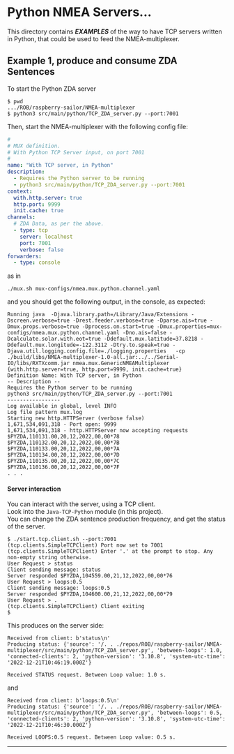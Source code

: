 # Python NMEA Servers...
This directory contains _**EXAMPLES**_ of the way to have TCP servers written in Python,
that could be used to feed the NMEA-multiplexer.

## Example 1, produce and consume ZDA Sentences

To start the Python ZDA server
```
$ pwd
.../ROB/raspberry-sailor/NMEA-multiplexer
$ python3 src/main/python/TCP_ZDA_server.py --port:7001
```
Then, start the NMEA-multiplexer with the following config file:
```yaml
#
# MUX definition.
# With Python TCP Server input, on port 7001
#
name: "With TCP server, in Python"
description:
  - Requires the Python server to be running
  - python3 src/main/python/TCP_ZDA_server.py --port:7001
context:
  with.http.server: true
  http.port: 9999
  init.cache: true
channels:
  # ZDA Data, as per the above.
  - type: tcp
    server: localhost
    port: 7001
    verbose: false
forwarders:
  - type: console
```
as in
```
./mux.sh mux-configs/nmea.mux.python.channel.yaml 
```
and you should get the following output, in the console, as expected:
```
Running java  -Djava.library.path=/Library/Java/Extensions -Dscreen.verbose=true -Drest.feeder.verbose=true -Dparse.ais=true -Dmux.props.verbose=true -Dprocess.on.start=true -Dmux.properties=mux-configs/nmea.mux.python.channel.yaml -Dno.ais=false -Dcalculate.solar.with.eot=true -Ddefault.mux.latitude=37.8218 -Ddefault.mux.longitude=-122.3112 -Dtry.to.speak=true -Djava.util.logging.config.file=./logging.properties   -cp ./build/libs/NMEA-multiplexer-1.0-all.jar:../../Serial-IO/libs/RXTXcomm.jar nmea.mux.GenericNMEAMultiplexer 
{with.http.server=true, http.port=9999, init.cache=true}
Definition Name: With TCP server, in Python
-- Description --
Requires the Python server to be running
python3 src/main/python/TCP_ZDA_server.py --port:7001
-----------------
Log available in global, level INFO
Log file pattern mux.log
Starting new http.HTTPServer (verbose false)
1,671,534,091,318 - Port open: 9999
1,671,534,091,318 - http.HTTPServer now accepting requests
$PYZDA,110131.00,20,12,2022,00,00*78
$PYZDA,110132.00,20,12,2022,00,00*7B
$PYZDA,110133.00,20,12,2022,00,00*7A
$PYZDA,110134.00,20,12,2022,00,00*7D
$PYZDA,110135.00,20,12,2022,00,00*7C
$PYZDA,110136.00,20,12,2022,00,00*7F
. . .
```

#### Server interaction
You can interact with the server, using a TCP client.  
Look into the `Java-TCP-Python` module (in this project).  
You can change the ZDA sentence production frequency, and get the status of the server.

```
$ ./start.tcp.client.sh --port:7001
(tcp.clients.SimpleTCPClient) Port now set to 7001
(tcp.clients.SimpleTCPClient) Enter '.' at the prompt to stop. Any non-empty string otherwise.
User Request > status
Client sending message: status
Server responded $PYZDA,104559.00,21,12,2022,00,00*76
User Request > loops:0.5
Client sending message: loops:0.5
Server responded $PYZDA,104600.00,21,12,2022,00,00*79
User Request > .
(tcp.clients.SimpleTCPClient) Client exiting
$
```
This produces on the server side:
```
Received from client: b'status\n'
Producing status: {'source': '/. . ./repos/ROB/raspberry-sailor/NMEA-multiplexer/src/main/python/TCP_ZDA_server.py', 'between-loops': 1.0, 'connected-clients': 2, 'python-version': '3.10.8', 'system-utc-time': '2022-12-21T10:46:19.000Z'}

Received STATUS request. Between Loop value: 1.0 s.
```
and
```
Received from client: b'loops:0.5\n'
Producing status: {'source': '/. . ./repos/ROB/raspberry-sailor/NMEA-multiplexer/src/main/python/TCP_ZDA_server.py', 'between-loops': 0.5, 'connected-clients': 2, 'python-version': '3.10.8', 'system-utc-time': '2022-12-21T10:46:30.000Z'}

Received LOOPS:0.5 request. Between Loop value: 0.5 s.
```

---
